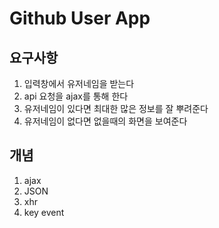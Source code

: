 # Github User App

## 요구사항
1. 입력창에서 유저네임을 받는다
2. api 요청을 ajax를 통해 한다
3. 유저네임이 있다면 최대한 많은 정보를 잘 뿌려준다
4. 유저네임이 없다면 없을때의 화면을 보여준다

## 개념
1. ajax
2. JSON
3. xhr
4. key event